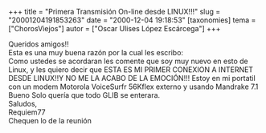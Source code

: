 +++
title = "Primera Transmisión On-line desde LINUX!!!"
slug = "20001204191853263"
date = "2000-12-04 19:18:53"
[taxonomies]
tema = ["ChorosViejos"]
autor = ["Oscar Ulises López Escárcega"]
+++

Queridos amigos!!  
Esta es una muy buena razón por la cual les escribo:  
Como ustedes se acordaran les comente que soy muy nuevo en esto de
Linux, y les quiero decir que ESTA ES MI PRIMER CONEXION A INTERNET
DESDE LINUX!!Y NO ME LA ACABO DE LA EMOCIÓN!!! Estoy en mi portatil con
un modem Motorola VoiceSurfr 56Kflex externo y usando Mandrake 7.1  
Bueno Solo quería que todo GLIB se enterara.  
Saludos,  
Requiem77  
Chequen lo de la reunión

